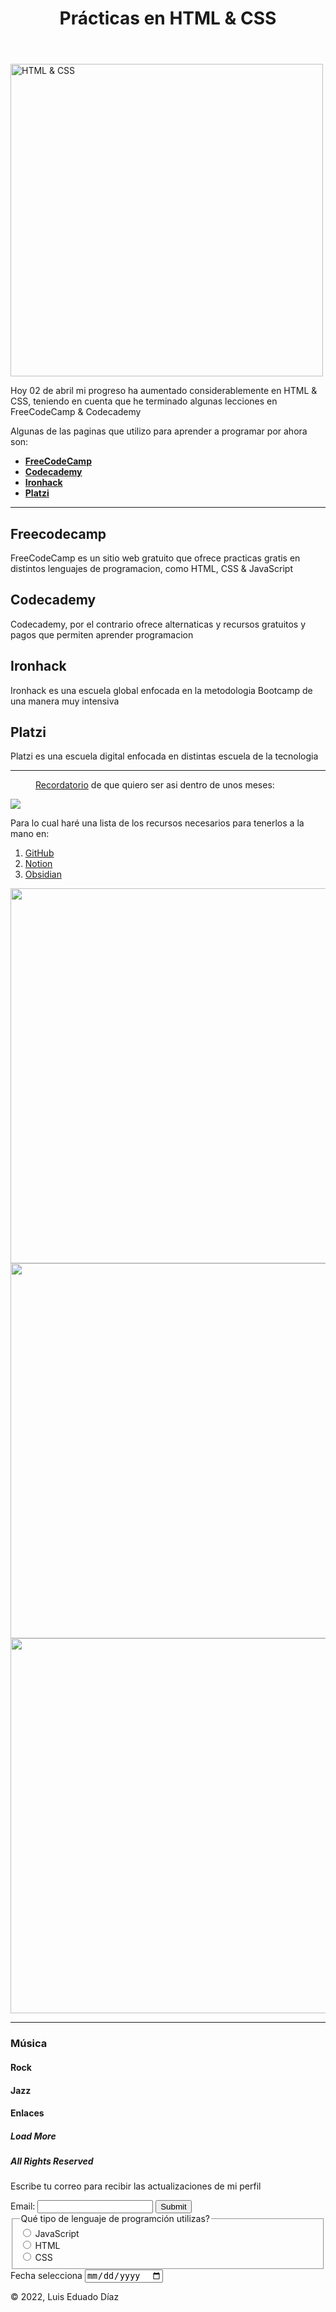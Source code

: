 <!DOCTYPE html>
<html lang="en-US">
  <head>
      <meta charset="UTF-8">
      <title><strong>Prácticas en HTML & CSS</strong></title>
      <link href="style.css" type="text/css" rel="stylesheet">
  </head>
  <main>
  <body>
    <header>
    <h1><strong>Prácticas en HTML & CSS</strong></h1>
    </header>
      <img class="imagen-cambios" src="https://www.htmlandcssbook.com/images/slideshow-home/triplicate.jpg"  width="500" alt="HTML & CSS">
      <article class="primer-parrafo">
      <p>Hoy 02 de abril mi progreso ha aumentado considerablemente en HTML & CSS, teniendo en cuenta que he terminado algunas lecciones en FreeCodeCamp & Codecademy</p>
      </article>
      <article class="segundo-parrafo">
      <p>Algunas de las paginas que utilizo para aprender a programar por ahora son:</p>
      </article>
      <nav>
        <ul>
          <li><a href="#freecodecamp" class="links"><strong>FreeCodeCamp</strong></a></li>
          <li><a href="#codecademy" class="links"><strong>Codecademy</strong></a></li>
          <li><a href="#ironhack" class="links"><strong>Ironhack</strong></a></li>
          <li><a href="#platzi" class="links"><strong>Platzi</strong></a></li>
        </ul>
      </nav>
      <hr>
      <section id="freecodecamp">
      <h2><strong>Freecodecamp</strong></h2>
      <article>
      <p>FreeCodeCamp es un sitio web gratuito que ofrece practicas gratis en distintos lenguajes de programacion, como HTML, CSS & JavaScript</p>
      </article>
      </section>
      <section id="codecademy">
        <h2><strong>Codecademy</strong></h2>
      <article>
        <p>Codecademy, por el contrario ofrece alternaticas y recursos gratuitos y pagos que permiten aprender programacion</p>
      </article>
      </section>
      <section id="ironhack">
      <h2><strong>Ironhack</strong></h2>
      <article>
        <p>Ironhack es una escuela global enfocada en la metodologia Bootcamp de una manera muy intensiva</p>
      </article>
      </section>
      <section id="platzi">
      <h2><strong>Platzi</strong></h2>
      <article>
        <p>Platzi es una escuela digital enfocada en distintas escuela de la tecnologia</p>
      </article>
      </section>
      <hr>
    <section class="tercer-parrafo">
      <figure>
    <figcaption><u>Recordatorio</u> de que quiero ser asi dentro de unos meses:</figcaption>
      </figure>
    </section>
      <a href="https://twitter.com/nateliason/status/1505207670789353472?s=20&t=wt18qsNwQRdKL4D2NXe9Ng" target="_blank"><img src="https://pbs.twimg.com/media/FOOSUsJXwAkvjGS?format=jpg&name=medium"></a>
      <article class="fondo-parrafo">
      <p>Para lo cual haré una lista de los recursos necesarios para tenerlos a la mano en:</p>
      <nav>
      <ol>
        <li><a href="#github">GitHub</a></li>
        <li><a href="#notion">Notion</a></li>
        <li><a href="#obsidian">Obsidian</a></li>
      </ol>
      </nav>
    </article>
      <section>
        <img src="https://kinsta.com/es/wp-content/uploads/sites/8/2018/05/qu%C3%A9-es-github-1.png" width="600">
      </section>
      <section>
        <img src="https://encrypted-tbn0.gstatic.com/images?q=tbn:ANd9GcSAa7Rm2qg6nqv-I18u0Kyk5Hu4yb9BWs-xixvf-X3sk-IFC1W4I9DIQJVbDpmM7CI4qLM&usqp=CAU" width="600">
      </section>
      <section>
        <img src="https://windows-cdn.softpedia.com/screenshots/Obsidian-app_1.png" width="600">
      </section>
      <hr>
    <article class="caja blue-box">
      <h3 class="snippet-text">Música</h3>
      <h4 class="caja blanco-box">Rock</h4>
      <h4 class="caja yellow-box">Jazz</h4>
    </article>
        <article class="box white-box">
        <h4 class="snippet-text">Enlaces</h4>
        <h5 class="box black-box">Load More</h5>
        <h5 class="box black-box">All Rights Reserved</h5>
      </article>
      <form>
        <p>Escribe tu correo para recibir las actualizaciones de mi perfil</p>
        <label>Email:</label>
        <input type="text" id="email" name="email">
        <input type="submit" id="submit" name="submit">
        <fieldset>
<legend>Qué tipo de lenguaje de programción utilizas?</legend>
<input id="js" type="radio" name="levels" value="js">
<label for="js">JavaScript</label><br>
<input id="html" type="radio" name="levels" value="html">
<label for="html">HTML</label><br>
<input id="css" type="radio" name="levels" value="css">
<label for="css">CSS</label><br>
</fieldset>
<label for="pickdate">Fecha selecciona</label>
<input type="date" id="pickdate" name="date">
      </form>
      <footer>&copy; 2022, Luis Eduado Díaz</footer>
    </body>
    </main>
  </html>
